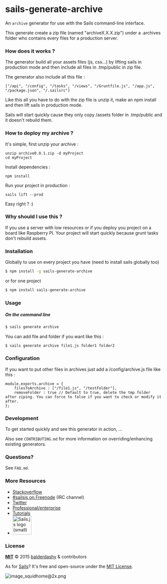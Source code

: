 # sails-generate-archive

An `archive` generator for use with the Sails command-line interface.

This generate create a zip file (named "archiveX.X.X.zip") under a .archives folder who contains every files for a production server.

### How does it works ? 
The generator build all your assets files (js, css...) by lifting sails in production mode and then include all files in .tmp/public in zip file.

The generator also include all this file : 

```
["/api", "/config", "/tasks", "/views", "/Gruntfile.js", "/app.js", "/package.json", "/.sailsrc"]
```

Like this all you have to do with the zip file is unzip it, make an npm install and then lift sails in production mode.

Sails will start quickly cause they only copy /assets folder in .tmp/public and it doesn't rebuild them.

### How to deploy my archive ? 

It's simple, first unzip your archive :

    unzip archive0.0.1.zip -d myProject
    cd myProject

Install dependencies : 

    npm install

Run your project in production : 

    sails lift --prod

Easy right ? :)

### Why should I use this ?
If you use a server with low resources or if you deploy you project on a board like Raspberry PI. Your project will start quickly because grunt tasks don't rebuild assets.

### Installation

Globally to use on every project you have (need to install sails globally too)

```sh
$ npm install -g sails-generate-archive
```

or for one project

```sh
$ npm install sails-generate-archive
```


### Usage

##### On the command line

```sh
$ sails generate archive 
```

You can add file and folder if you want like this  : 

```sh
$ sails generate archive file1.js folder1 folder2 
```

### Configuration 
If you want to put other files in archives just add a /config/archive.js file like this : 

```
module.exports.archive = {
	filesToArchive : ["/file1.js", "/testFolder"],
	removeFolder : true // Default to true, delete the tmp folder after ziping. You can force to false if you want to check or modify it after.
};
```

### Development

To get started quickly and see this generator in action, ...

Also see `CONTRIBUTING.md` for more information on overriding/enhancing existing generators.



### Questions?

See `FAQ.md`.



### More Resources

- [Stackoverflow](http://stackoverflow.com/questions/tagged/sails.js)
- [#sailsjs on Freenode](http://webchat.freenode.net/) (IRC channel)
- [Twitter](https://twitter.com/sailsjs)
- [Professional/enterprise](https://github.com/balderdashy/sails-docs/blob/master/FAQ.md#are-there-professional-support-options)
- [Tutorials](https://github.com/balderdashy/sails-docs/blob/master/FAQ.md#where-do-i-get-help)
- <a href="http://sailsjs.org" target="_blank" title="Node.js framework for building realtime APIs."><img src="https://github-camo.global.ssl.fastly.net/9e49073459ed4e0e2687b80eaf515d87b0da4a6b/687474703a2f2f62616c64657264617368792e6769746875622e696f2f7361696c732f696d616765732f6c6f676f2e706e67" width=60 alt="Sails.js logo (small)"/></a>


### License

**[MIT](./LICENSE)**
&copy; 2015 [balderdashy](http://github.com/balderdashy) & contributors

As for [Sails](http://sailsjs.org)?  It's free and open-source under the [MIT License](http://sails.mit-license.org/).

![image_squidhome@2x.png](http://i.imgur.com/RIvu9.png)
